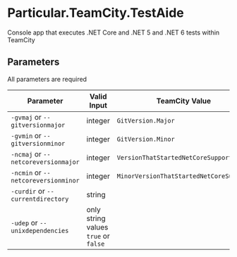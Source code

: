 # Particular.TeamCity.TestAide
Console app that executes .NET Core and .NET 5 and .NET 6 tests within TeamCity

## Parameters
All parameters are required

| Parameter | Valid Input | TeamCity Value |
| --------- | ----------- | -------------- |
| `-gvmaj` or `--gitversionmajor` | integer | `GitVersion.Major` |
| `-gvmin` or `--gitversionminor` | integer | `GitVersion.Minor` |
| `-ncmaj` or `--netcoreversionmajor` | integer | `VersionThatStartedNetCoreSupport` |
| `-ncmin` or `--netcoreversionminor` | integer | `MinorVersionThatStartedNetCoreSupport` |
| `-curdir` or `--currentdirectory` | string | |
| `-udep` or `--unixdependencies` | only string values `true` or `false` | |
